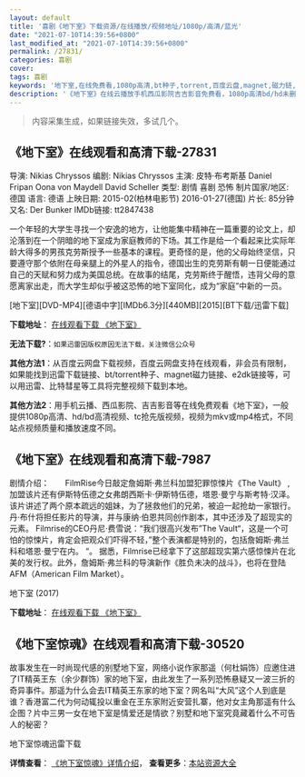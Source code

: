 ```yaml
---
layout: default
title: '喜剧《地下室》下载资源/在线播放/视频地址/1080p/高清/蓝光'
date: "2021-07-10T14:39:56+0800"
last_modified_at: "2021-07-10T14:39:56+0800"
permalink: /27831/
categories: 喜剧
cover:
tags: 喜剧
keywords: '地下室,在线免费看,1080p高清,bt种子,torrent,百度云盘,magnet,磁力链,迅雷下载资源'
description: '《地下室》在线云播放手机西瓜影院吉吉影音免费看，1080p高清bd/hd未删减完整版和tc抢先枪版，mkv/mp4格式，附带bt/torrent种子、magnet/磁力链、百度云盘、网盘资源迅雷下载链接'
---
```


>内容采集生成，如果链接失效，多试几个。


## 《地下室》在线观看和高清下载-27831

导演: Nikias Chryssos 编剧: Nikias Chryssos 主演: 皮特·布考斯基 Daniel Fripan Oona von Maydell David Scheller 类型: 剧情 喜剧 恐怖 制片国家/地区: 德国 语言: 德语 上映日期: 2015-02(柏林电影节) 2016-01-27(德国) 片长: 85分钟 又名: Der Bunker IMDb链接: tt2847438

一个年轻的大学生寻找一个安逸的地方，让他能集中精神在一篇重要的论文上，却沦落到在一个阴暗的地下室成为家庭教师的下场。其工作是给一个看起来比实际年龄大得多的男孩克劳斯授予一些基本的课程。更奇怪的是，他的父母始终坚信，只要遵守那个依附在母亲腿上的外星人的指令，德国出生的克劳斯有朝一日便能通过自己的天赋和努力成为美国总统。在故事的结尾，克劳斯终于醒悟，违背父母的意愿离家出走，而大学生却似乎被这恐怖的地下室同化，成为“家庭”中新的一员。


[地下室][DVD-MP4][德语中字][IMDb6.3分][440MB][2015][BT下载/迅雷下载]

**下载地址**： [在线观看下载 《地下室》](https://www.btdx8.com/torrent/der_bunke_2015.html) 


**无法下载?**：`如果迅雷因版权原因无法下载，关注微信公众号 `

**其他方法1**：从百度云网盘下载视频，百度云网盘支持在线观看，非会员有限制，如果能找到迅雷下载链接、bt/torrent种子、magnet磁力链接、e2dk链接等，可以用迅雷、比特彗星等工具将完整视频下载到本地。

**其他方法2**：用手机云播、西瓜影院、吉吉影音等在线免费观看《地下室》，一般提供1080p高清、hd/bd高清视频、tc抢先版视频，视频为mkv或mp4格式，不同站点视频质量和播放速度不同。


## 《地下室》在线观看和高清下载-7987

剧情介绍：　　FilmRise今日敲定詹姆斯·弗兰科加盟犯罪惊悚片《The Vault》 ,加盟该片还有伊斯特伍德之女弗朗西斯卡·伊斯特伍德，塔恩·曼宁与斯考特·汉泽。 该片讲述了两个原本疏远的姐妹，为了拯救他们的兄弟，被迫一起抢劫一家银行。丹·布什将担任影片的导演，并与康纳·伯恩共同创作剧本，其中还涉及了超现实的元素。 Filmrise的CEO丹尼·费雪说：“我们很高兴发布”The Vault“，这是一个可怕的惊悚片，肯定会把观众们吓得不轻，”整个表演都是特别的，包括詹姆斯·弗兰科和塔恩·曼宁在内。 “。 据悉，Filmrise已经拿下了这部超现实第六感惊悚片在北美的发行权。此外，詹姆斯·弗兰科的导演新作《胜负未决的战斗》，也将在登陆AFM（American Film Market）。


地下室 (2017)

**下载地址**： [在线观看下载 《地下室》](https://www.btbtdy.me/btdy/dy11406.html) 


## 《地下室惊魂》在线观看和高清下载-30520

故事发生在一时尚现代感的别墅地下室，网络小说作家那遥（何杜娟饰）应邀住进了IT精英王东（余少群饰）家的地下室，由此发生了一系列恐怖悬疑又一波三折的奇异事件。那遥为什么会去IT精英王东家的地下室？网名叫&ldquo;大风”这个人到底是谁？香港富二代为何动辄投以重金在王东家附近安营扎寨，他对女主角那遥有什么企图？片中三男一女在地下室是情爱还是情欲？别墅和地下室究竟藏着什么不可告人的秘密？</span>


地下室惊魂迅雷下载

**详情查看**： [《地下室惊魂》详情介绍](/movie/30520/)， **查看更多**：[本站资源大全](/movie/t/all/)

